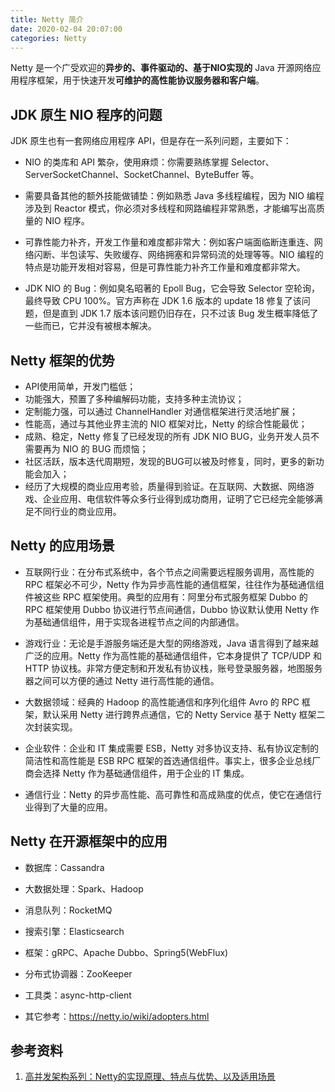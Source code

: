 ```yaml
---
title: Netty 简介
date: 2020-02-04 20:07:00
categories: Netty
---
```

Netty 是一个广受欢迎的**异步的、事件驱动的、基于NIO实现的** Java 开源网络应用程序框架，用于快速开发**可维护的高性能协议服务器和客户端**。

## JDK 原生 NIO 程序的问题
JDK 原生也有一套网络应用程序 API，但是存在一系列问题，主要如下：

* NIO 的类库和 API 繁杂，使用麻烦：你需要熟练掌握 Selector、ServerSocketChannel、SocketChannel、ByteBuffer 等。

* 需要具备其他的额外技能做铺垫：例如熟悉 Java 多线程编程，因为 NIO 编程涉及到 Reactor 模式，你必须对多线程和网路编程非常熟悉，才能编写出高质量的 NIO 程序。

* 可靠性能力补齐，开发工作量和难度都非常大：例如客户端面临断连重连、网络闪断、半包读写、失败缓存、网络拥塞和异常码流的处理等等。NIO 编程的特点是功能开发相对容易，但是可靠性能力补齐工作量和难度都非常大。

* JDK NIO 的 Bug：例如臭名昭著的 Epoll Bug，它会导致 Selector 空轮询，最终导致 CPU 100%。官方声称在 JDK 1.6 版本的 update 18 修复了该问题，但是直到 JDK 1.7 版本该问题仍旧存在，只不过该 Bug 发生概率降低了一些而已，它并没有被根本解决。

## Netty 框架的优势
* API使用简单，开发门槛低；
* 功能强大，预置了多种编解码功能，支持多种主流协议；
* 定制能力强，可以通过 ChannelHandler 对通信框架进行灵活地扩展；
* 性能高，通过与其他业界主流的 NIO 框架对比，Netty 的综合性能最优；
* 成熟、稳定，Netty 修复了已经发现的所有 JDK NIO BUG，业务开发人员不需要再为 NIO 的 BUG 而烦恼；
* 社区活跃，版本迭代周期短，发现的BUG可以被及时修复，同时，更多的新功能会加入；
* 经历了大规模的商业应用考验，质量得到验证。在互联网、大数据、网络游戏、企业应用、电信软件等众多行业得到成功商用，证明了它已经完全能够满足不同行业的商业应用。

## Netty 的应用场景
* 互联网行业：在分布式系统中，各个节点之间需要远程服务调用，高性能的 RPC 框架必不可少，Netty 作为异步高性能的通信框架，往往作为基础通信组件被这些 RPC 框架使用。典型的应用有：阿里分布式服务框架 Dubbo 的 RPC 框架使用 Dubbo 协议进行节点间通信，Dubbo 协议默认使用 Netty 作为基础通信组件，用于实现各进程节点之间的内部通信。

* 游戏行业：无论是手游服务端还是大型的网络游戏，Java 语言得到了越来越广泛的应用。Netty 作为高性能的基础通信组件，它本身提供了 TCP/UDP 和 HTTP 协议栈。非常方便定制和开发私有协议栈，账号登录服务器，地图服务器之间可以方便的通过 Netty 进行高性能的通信。

* 大数据领域：经典的 Hadoop 的高性能通信和序列化组件 Avro 的 RPC 框架，默认采用 Netty 进行跨界点通信，它的 Netty Service 基于 Netty 框架二次封装实现。

* 企业软件：企业和 IT 集成需要 ESB，Netty 对多协议支持、私有协议定制的简洁性和高性能是 ESB RPC 框架的首选通信组件。事实上，很多企业总线厂商会选择 Netty 作为基础通信组件，用于企业的 IT 集成。

* 通信行业：Netty 的异步高性能、高可靠性和高成熟度的优点，使它在通信行业得到了大量的应用。

## Netty 在开源框架中的应用
* 数据库：Cassandra

* 大数据处理：Spark、Hadoop

* 消息队列：RocketMQ

* 搜索引擎：Elasticsearch

* 框架：gRPC、Apache Dubbo、Spring5(WebFlux)

* 分布式协调器：ZooKeeper

* 工具类：async-http-client

* 其它参考：https://netty.io/wiki/adopters.html

## 参考资料
1. [高并发架构系列：Netty的实现原理、特点与优势、以及适用场景](https://youzhixueyuan.com/netty-implementation-principle.html)